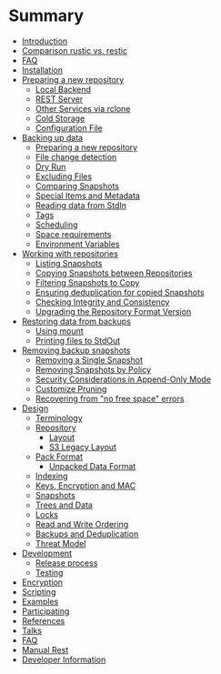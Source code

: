 # Summary

- [Introduction](./intro.md)
- [Comparison rustic vs. restic](./comparison-restic.md)
- [FAQ](./FAQ.md)
- [Installation](./installation.md)
- [Preparing a new repository](./commands/init/intro.md)
  - [Local Backend](./commands/init/local.md)
  - [REST Server](./commands/init/rest.md)
  - [Other Services via rclone](./commands/init/rclone.md)
  - [Cold Storage](./commands/init/cold_storage.md)
  - [Configuration File](./commands/init/configuration_file.md)
- [Backing up data](./commands/backup/intro.md)
  - [Preparing a new repository](./commands/backup/preparation.md)
  - [File change detection](./commands/backup/file_change_detection.md)
  - [Dry Run](./commands/backup/dry_run.md)
  - [Excluding Files](./commands/backup/excluding_files.md)
  - [Comparing Snapshots](./commands/backup/comparing_snapshots.md)
  - [Special Items and Metadata](./commands/backup/special_items_metadata.md)
  - [Reading data from StdIn](./commands/backup/reading_stdin.md)
  - [Tags](./commands/backup/tags.md)
  - [Scheduling](./commands/backup/scheduling.md)
  - [Space requirements](./commands/backup/space_requirements.md)
  - [Environment Variables](./commands/backup/environment_variables.md)
- [Working with repositories](./commands/misc/intro.md)
  - [Listing Snapshots](./commands/misc/listing.md)
  - [Copying Snapshots between Repositories](./commands/misc/copy.md)
  - [Filtering Snapshots to Copy](./commands/misc/filter.md)
  - [Ensuring deduplication for copied Snapshots](./commands/misc/deduplication.md)
  - [Checking Integrity and Consistency](./commands/misc/check.md)
  - [Upgrading the Repository Format Version](./commands/misc/upgrading_repository_format.md)
- [Restoring data from backups](./commands/restore/intro.md)
  - [Using mount](./commands/restore/using_mount.md)
  - [Printing files to StdOut](./commands/restore/printing_stdout.md)
- [Removing backup snapshots](./commands/forget/intro.md)
  - [Removing a Single Snapshot](./commands/forget/remove_single_snapshot.md)
  - [Removing Snapshots by Policy](./commands/forget/remove_by_policy.md)
  - [Security Considerations in Append-Only Mode](./commands/forget/security_considerations_append_only.md)
  - [Customize Pruning](./commands/forget/customize_pruning.md)
  - [Recovering from "no free space" errors](./commands/forget/recover_no_free_space_error.md)
- [Design](./design/intro.md)
  - [Terminology](./design/terminology.md)
  - [Repository](./design/repository/intro.md)
    - [Layout](./design/repository/layout.md)
    - [S3 Legacy Layout](./design/repository/s3_legacy_layout.md)
  - [Pack Format](./design/pack_format.md)
    - [Unpacked Data Format](./design/unpacked_data_format.md)
  - [Indexing](./design/indexing.md)
  - [Keys, Encryption and MAC](./design/keys_encryption_mac.md)
  - [Snapshots](./design/snapshots.md)
  - [Trees and Data](./design/trees_data.md)
  - [Locks](./design/locks.md)
  - [Read and Write Ordering](./design/read_write_ordering.md)
  - [Backups and Deduplication](./design/backups_deduplication.md)
  - [Threat Model](./design/threat_model.md)
- [Development](./development/intro.md)
  - [Release process](./development/release_process.md)
  - [Testing](./development/testing.md)
- [Encryption]()
- [Scripting]()
- [Examples]()
- [Participating]()
- [References]()
- [Talks]()
- [FAQ]()
- [Manual Rest]()
- [Developer Information]()
